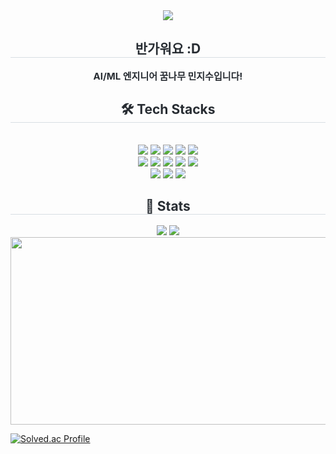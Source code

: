 <div align= "center">
    <img src="https://capsule-render.vercel.app/api?type=rounded&color=0:fcffcc,100:c4feb4&height=120&text=Hello%20World&animation=twinkling&fontColor=ffffff&fontSize=60" />
    </div>
    <div align= "center"> 
    <h2 style="border-bottom: 1px solid #d8dee4; color: #282d33;"> 반가워요 :D </h2>  
    <div style="font-weight: 700; font-size: 15px; text-align: center; color: #282d33;"> AI/ML 엔지니어 꿈나무 민지수입니다! </div> 
    </div>
    <div align= "center">
    <h2 style="border-bottom: 1px solid #d8dee4; color: #282d33;"> 🛠️ Tech Stacks </h2> <br> 
    <div style="margin: 0 auto; text-align: center;" align= "center"> <img src="https://img.shields.io/badge/Python-3776AB?style=flat&logo=Python&logoColor=white">
          <img src="https://img.shields.io/badge/PyTorch-EE4C2C?style=flat&logo=PyTorch&logoColor=white">
          <img src="https://img.shields.io/badge/Selenium-43B02A?style=flat&logo=Selenium&logoColor=white">
          <img src="https://img.shields.io/badge/Slack-4A154B?style=flat&logo=Slack&logoColor=white">
          <img src="https://img.shields.io/badge/Docker-2496ED?style=flat&logo=Docker&logoColor=white">
          <br/><img src="https://img.shields.io/badge/Elasticsearch-005571?style=flat&logo=Elasticsearch&logoColor=white">
          <img src="https://img.shields.io/badge/Figma-F24E1E?style=flat&logo=Figma&logoColor=white">
          <img src="https://img.shields.io/badge/Git-F05032?style=flat&logo=Git&logoColor=white">
          <img src="https://img.shields.io/badge/Github-181717?style=flat&logo=Github&logoColor=white">
          <img src="https://img.shields.io/badge/HTML5-E34F26?style=flat&logo=HTML5&logoColor=white">
          <br/><img src="https://img.shields.io/badge/Keras-D00000?style=flat&logo=Keras&logoColor=white">
          <img src="https://img.shields.io/badge/MySQL-4479A1?style=flat&logo=MySQL&logoColor=white">
          <img src="https://img.shields.io/badge/Notion-000000?style=flat&logo=Notion&logoColor=white">
          </div>
    </div>
    <div align= "center"> 
    <h2 style="border-bottom: 1px solid #d8dee4; color: #282d33;"> 🏅 Stats </h2> <div align= "center"> <img src="https://github-readme-stats.vercel.app/api?username=10mm-notebook&bg_color=60,c6ebeb,f8e7e7&title_color=ffffff&text_color=ffffff"
         /> <img src="https://github-readme-stats.vercel.app/api/top-langs/?username=10mm-notebook&layout=compact&bg_color=60,c6ebeb,f8e7e7&title_color=ffffff&text_color=ffffff"
           /> </div> 
    </div>
<a href="https://www.gitanimals.org/en_US?utm_medium=image&utm_source=10mm-notebook&utm_content=farm">
<img
  src="https://render.gitanimals.org/farms/10mm-notebook"
  width="600"
  height="300"
/>
</a>

[![Solved.ac Profile](https://mazandi.vercel.app/api/v2/generate_badge?boj=zoo5559203)](https://solved.ac/zoo5559203/)
